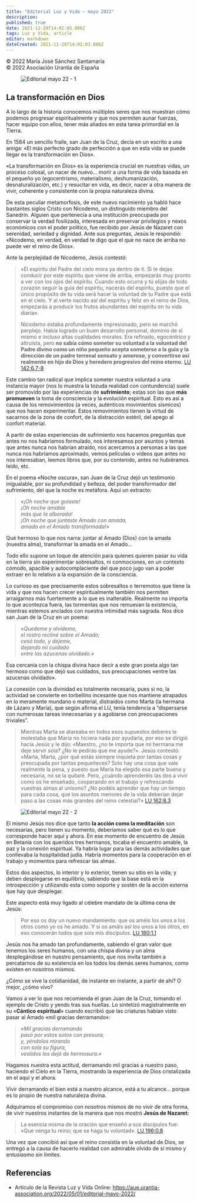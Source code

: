 ```yaml
---
title: "Editorial Luz y Vida – mayo 2022"
description: 
published: true
date: 2021-11-28T14:02:03.086Z
tags: Luz y Vida, article
editor: markdown
dateCreated: 2021-11-28T14:02:03.086Z
---
```


<p class="v-card v-sheet theme--light grey lighten-3 px-2">© 2022 María José Sánchez Santamaría<br>© 2022 Asociación Urantia de España</p>

<figure id="Figure_1" class="image urantiapedia">
<img src="../../../output/wikijs/image/article/Luz_y_Vida/LyV_2022_05/Editorial-mayo-2022-1.jpg" alt="Editorial mayo 22 - 1">
</figure>

## La transformación en Dios

A lo largo de la historia conocemos múltiples seres que nos muestran cómo podemos progresar espiritualmente y que nos permiten aunar fuerzas, hacer equipo con ellos, tener más aliados en esta tarea primordial en la Tierra.

En 1584 un sencillo fraile, san Juan de la Cruz, decía en un escrito a una amiga: «El más perfecto grado de perfección a que en esta vida se puede llegar es la transformación en Dios».

«La transformación en Dios» es la experiencia crucial en nuestras vidas, un proceso colosal, un nacer de nuevo… morir a una forma de vida basada en el pequeño yo (egocentrismo, materialismo, deshumanización, desnaturalización, etc.) y resucitar en vida, es decir, nacer a otra manera de vivir, coherente y consistente con la propia naturaleza divina.

De esta peculiar metamorfosis, de este nuevo nacimiento ya habló hace bastantes siglos Cristo con Nicodemo, un distinguido miembro del Sanedrín. Alguien que pertenecía a una institución preocupada por conservar la verdad fosilizada, interesada en preservar privilegios y nexos económicos con el poder político, fue recibido por Jesús de Nazaret con serenidad, seriedad y dignidad. Ante sus preguntas, Jesús le respondió: «Nicodemo, en verdad, en verdad te digo que el que no nace de arriba no puede ver el reino de Dios».

Ante la perplejidad de Nicodemo, Jesús contestó:

> «El espíritu del Padre del cielo mora ya dentro de ti. Si te dejas conducir por este espíritu que viene de arriba, empezarás muy pronto a ver con los ojos del espíritu. Cuando esto ocurra y tú elijas de todo corazón seguir la guía del espíritu, nacerás del espíritu, puesto que el único propósito de tu vida será hacer la voluntad de tu Padre que está en el cielo. Y al verte nacido así del espíritu y feliz en el reino de Dios, empezarás a producir los frutos abundantes del espíritu en tu vida diaria».
> 
> Nicodemo estaba profundamente impresionado, pero se marchó perplejo. Había logrado un buen desarrollo personal, dominio de sí mismo e incluso altas cualidades morales. Era refinado, egocéntrico y altruista, pero **no sabía cómo someter su voluntad a la voluntad del Padre divino como un niño pequeño acepta someterse a la guía y la dirección de un padre terrenal sensato y amoroso, y convertirse así realmente en hijo de Dios y heredero progresivo del reino eterno.** [LU 142:6.7-8](/es/The_Urantia_Book/142#p6_7)

Este cambio tan radical que implica someter nuestra voluntad a una instancia mayor (nos lo muestra la tozuda realidad con contundencia) suele ser promovido por las experiencias de **sufrimiento**; estas son las que **más promueven** la toma de consciencia y la evolución espiritual. Esto es así a causa de los removimientos (a veces, auténticos movimientos sísmicos) que nos hacen experimentar. Estos removimientos tienen la virtud de sacarnos de la zona de confort, de la distracción estéril, del apego al confort material.

A partir de estas experiencias de sufrimiento nos hacemos preguntas que antes no nos habríamos formulado, nos interesamos por asuntos y temas que antes nunca nos habrían atraído, nos acercamos a personas a las que nunca nos habríamos aproximado, vemos películas o vídeos que antes no nos interesaban, leemos libros que, por su contenido, antes no hubiéramos leído, etc.

En el poema «Noche oscura», san Juan de la Cruz dejó un testimonio inigualable, por su profundidad y belleza, del poder transformador del sufrimiento, del que la noche es metáfora. Aquí un extracto:

> _«¡Oh noche que guiaste!_<br>
> _¡Oh noche amable_<br>
> _más que la alborada!_<br>
> _¡Oh noche que juntaste Amado con amada,_<br>
> _amada en el Amado transformada!»_<br>

Qué hermoso lo que nos narra: juntar al Amado (Dios) con la amada (nuestra alma), transformar la amada en el Amado…

Todo ello supone un toque de atención para quienes quieren pasar su vida en la tierra sin experimentar sobresaltos, ni conmociones, en un contexto cómodo, apacible y autocomplaciente del que poco jugo van a poder extraer en lo relativo a la expansión de la consciencia.

Lo curioso es que precisamente estos sobresaltos o terremotos que tiene la vida y que nos hacen crecer espiritualmente también nos permiten arraigarnos más fuertemente a lo que es inalterable. Realmente no importa lo que acontezca fuera, las tormentas que nos remuevan la existencia, mientras estemos anclados con nuestra intimidad más sagrada. Nos dice san Juan de la Cruz en un poema:

> _«Quedeme y olvideme,_<br>
> _el rostro recliné sobre el Amado;_<br>
> _cesó todo, y dejeme,_<br>
> _dejando mi cuidado_<br>
> _entre las azucenas olvidado.»_<br>

Esa cercanía con la chispa divina hace decir a este gran poeta algo tan hermoso como que dejó sus cuidados, sus preocupaciones «entre las azucenas olvidado».

La conexión con la divinidad es totalmente necesaria, pues si no, la actividad se convierte en torbellino incesante que nos mantiene atrapados en lo meramente mundano o material, distraídos como Marta (la hermana de Lázaro y María), que según afirma el LU, tenía tendencia a “dispersarse con numerosas tareas innecesarias y a agobiarse con preocupaciones triviales”.

> Mientras Marta se atareaba en todos esos supuestos deberes le molestaba que María no hiciera nada por ayudarla, por eso se dirigió hacia Jesús y le dijo: «Maestro, ¿no te importa que mi hermana me deje servir sola? ¿No le pedirás que me ayude?». Jesús contestó: «Marta, Marta, ¿por qué estás siempre inquieta por tantas cosas y preocupada por tantas pequeñeces? Solo hay una cosa que vale realmente la pena, y puesto que María ha elegido esa parte buena y necesaria, no se la quitaré. Pero, ¿cuándo aprenderéis las dos a vivir como os he enseñado, cooperando en el trabajo y refrescando vuestras almas al unísono? ¿No podéis aprender que hay un tiempo para cada cosa, que los asuntos menores de la vida deberían dejar paso a las cosas más grandes del reino celestial?» [LU 162:8.3](/es/The_Urantia_Book/162#p8_3)

<figure id="Figure_2" class="image urantiapedia">
<img src="../../../output/wikijs/image/article/Luz_y_Vida/LyV_2022_05/Editorial-mayo-2022-2.jpg" alt="Editorial mayo 22 - 2">
</figure>

El mismo Jesús nos dice que tanto **la acción como la meditación** son necesarias, pero tienen su momento, deberíamos saber qué es lo que corresponde hacer aquí y ahora. En ese momento de encuentro de Jesús en Betania con los queridos tres hermanos, tocaba el encuentro amable, la paz y la conexión espiritual. Ya habría lugar para las demás actividades que conllevaba la hospitalidad judía. Habría momentos para la cooperación en el trabajo y momentos para refrescar las almas.

Estos dos aspectos, lo interior y lo exterior, tienen su sitio en la vida; y deben desplegarse en equilibrio, sabiendo que la base está en la introspección y utilizando esta como soporte y sostén de la acción externa que hay que desplegar.

Este aspecto está muy ligado al célebre mandato de la última cena de Jesús:

> Por eso os doy un nuevo mandamiento: que os améis los unos a los otros como yo os he amado. Y si os amáis así los unos a los otros, en eso conocerán todos que sois mis discípulos. [LU 180:1.1](/es/The_Urantia_Book/180#p1_1)

Jesús nos ha amado tan profundamente, sabiendo el gran valor que tenemos los seres humanos, con una chispa divina y un alma desplegándose en nuestro pensamiento, que nos invita también a percatarnos de su existencia en los todos los demás seres humanos, como existen en nosotros mismos.

¿Cómo se vive la cotidianidad, de instante en instante, a partir de ahí? O mejor, ¿cómo vivo?

Vamos a ver lo que nos recomienda el gran Juan de la Cruz, tomando el ejemplo de Cristo y yendo tras sus huellas. Lo sintetizó magistralmente en su «**Cántico espiritual**» cuando escribió que las criaturas habían visto pasar al Amado «mil gracias derramando»:

> _«Mil gracias derramando_<br>
> _pasó por estos sotos con presura;_<br>
> _y, yéndolos mirando_<br>
> _con sola su figura,_<br>
> _vestidos los dejó de hermosura.»_<br>

Hagamos nuestra esta actitud, derramando mil gracias a nuestro paso, haciendo el Cielo en la Tierra, mostrando la experiencia de Dios cristalizada en el aquí y el ahora.

Vivir derramando el bien está a nuestro alcance, está a tu alcance… porque es lo propio de nuestra naturaleza divina.

Adquiramos el compromiso con nosotros mismos de no vivir de otra forma, de vivir nuestros instantes de la manera que nos mostró **Jesús de Nazaret:**

> La esencia misma de la oración que enseñó a sus discípulos fue: «Que venga tu reino; que se haga tu voluntad». [LU 196:0.8](/es/The_Urantia_Book/196#p0_8)

Una vez que concibió así que el reino consistía en la voluntad de Dios, se entregó a la causa de hacerlo realidad con admirable olvido de sí mismo y entusiasmo sin límites.

## Referencias

- Artículo de la Revista Luz y Vida Online: https://aue.urantia-association.org/2022/05/01/editorial-mayo-2022/